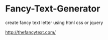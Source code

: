 # Fancy-Text-Generator
create fancy text letter using html css  or jquery

http://thefancytext.com/

